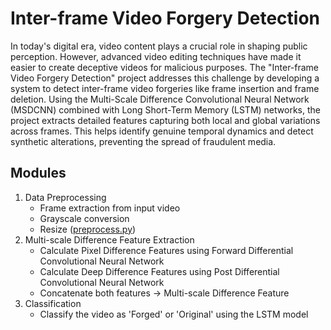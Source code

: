 # Inter-frame Video Forgery Detection
In today's digital era, video content plays a crucial role in shaping public perception. However, advanced video editing techniques have made it easier to create deceptive videos for malicious purposes. The "Inter-frame Video Forgery Detection" project addresses this challenge by developing a system to detect inter-frame video forgeries like frame insertion and frame deletion. Using the Multi-Scale Difference Convolutional Neural Network (MSDCNN) combined with Long Short-Term Memory (LSTM) networks, the project extracts detailed features capturing both local and global variations across frames. This helps identify genuine temporal dynamics and detect synthetic alterations, preventing the spread of fraudulent media.

## Modules
1. Data Preprocessing
    - Frame extraction from input video
    - Grayscale conversion
    - Resize
    ([preprocess.py](preprocess.py))
2. Multi-scale Difference Feature Extraction
    - Calculate Pixel Difference Features using Forward Differential Convolutional Neural Network
    - Calculate Deep Difference Features using Post Differential Convolutional Neural Network
    - Concatenate both features -> Multi-scale Difference Feature
3. Classification
    - Classify the video as 'Forged' or 'Original' using the LSTM model